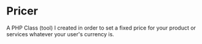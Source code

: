 # Pricer
A PHP Class (tool) I created in order to set a fixed price for your product or services whatever your user's currency is.
